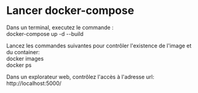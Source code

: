 # Lancer docker-compose
Dans un terminal, executez le commande :  
docker-compose up -d --build  

Lancez les commandes suivantes pour contrôler l'existence de l'image et du container:  
docker images  
docker ps  

Dans un explorateur web, contrôlez l'accès à l'adresse url:  
http://localhost:5000/  


